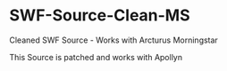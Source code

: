 # SWF-Source-Clean-MS


Cleaned SWF Source - Works with Arcturus Morningstar

This Source is patched and works with Apollyn